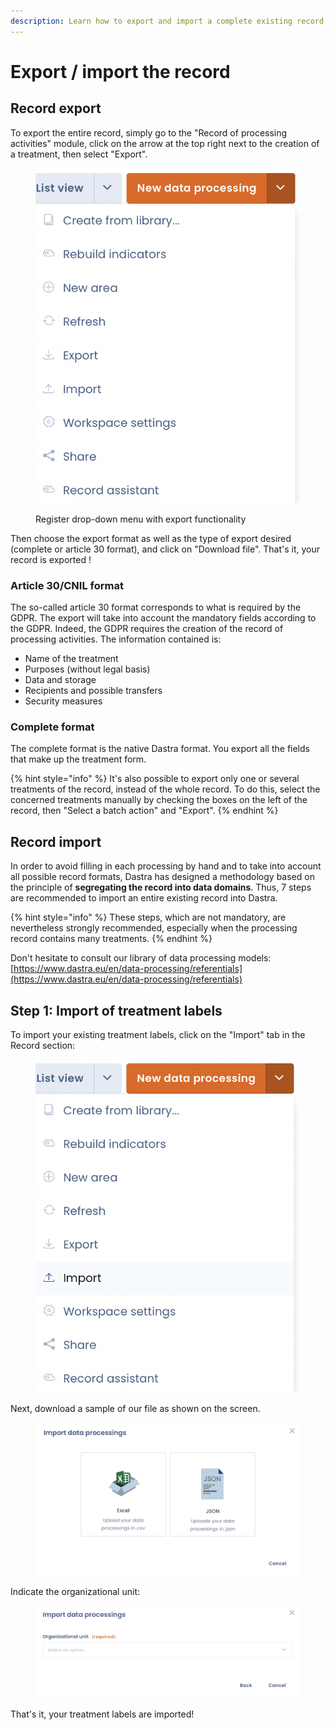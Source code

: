 ```yaml
---
description: Learn how to export and import a complete existing record into Dastra.
---
```


# Export / import the record

## Record export

To export the entire record, simply go to the "Record of processing activities" module, click on the arrow at the top right next to the creation of a treatment, then select "Export".

<figure><img src="../../.gitbook/assets/Capture d’écran 2023-01-30 à 11.12.33 (1).png" alt=""><figcaption><p>Register drop-down menu with export functionality</p></figcaption></figure>

Then choose the export format as well as the type of export desired (complete or article 30 format), and click on "Download file". That's it, your record is exported !

### Article 30/CNIL format

The so-called article 30 format corresponds to what is required by the GDPR. The export will take into account the mandatory fields according to the GDPR. Indeed, the GDPR requires the creation of the record of processing activities. The information contained is:

* Name of the treatment&#x20;
* Purposes (without legal basis)&#x20;
* Data and storage&#x20;
* Recipients and possible transfers&#x20;
* Security measures

### Complete format

The complete format is the native Dastra format. You export all the fields that make up the treatment form.

{% hint style="info" %}
It's also possible to export only one or several treatments of the record, instead of the whole record. To do this, select the concerned treatments manually by checking the boxes on the left of the record, then "Select a batch action" and "Export".
{% endhint %}

## Record import

In order to avoid filling in each processing by hand and to take into account all possible record formats, Dastra has designed a methodology based on the principle of **segregating the record into data domains**. Thus, 7 steps are recommended to import an entire existing record into Dastra.

{% hint style="info" %}
These steps, which are not mandatory, are nevertheless strongly recommended, especially when the processing record contains many treatments.
{% endhint %}

Don't hesitate to consult our library of data processing models: [https://www.dastra.eu/en/data-processing/referentials](https://www.dastra.eu/en/data-processing/referentials)

## Step 1: Import of treatment labels

To import your existing treatment labels, click on the "Import" tab in the Record section:

<figure><img src="../../.gitbook/assets/Capture d’écran 2023-01-30 à 11.27.32.png" alt=""><figcaption></figcaption></figure>

Next, download a sample of our file as shown on the screen.

<figure><img src="../../.gitbook/assets/Capture d’écran 2023-01-30 à 11.31.36.png" alt=""><figcaption></figcaption></figure>

Indicate the organizational unit:

<figure><img src="../../.gitbook/assets/Capture d’écran 2023-01-30 à 11.32.35.png" alt=""><figcaption></figcaption></figure>

That's it, your treatment labels are imported!


